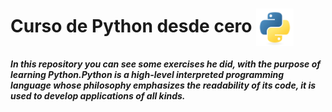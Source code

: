 # Curso de Python desde cero <img align="center" src="https://github.com/devicons/devicon/blob/master/icons/python/python-original.svg" alt="Python" width="60" height="60"/>


##### In this repository you can see some exercises he did, with the purpose of learning Python.Python is a high-level interpreted programming language whose philosophy emphasizes the readability of its code, it is used to develop applications of all kinds.
